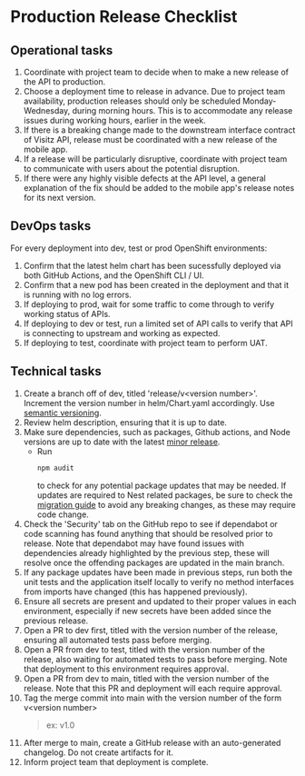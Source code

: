 # Production Release Checklist

## Operational tasks
1. Coordinate with project team to decide when to make a new release of the API to production.
2. Choose a deployment time to release in advance. Due to project team availability, production releases should only be scheduled Monday-Wednesday, during morning hours. This is to accommodate any release issues during working hours, earlier in the week.
3. If there is a breaking change made to the downstream interface contract of Visitz API, release must be coordinated with a new release of the mobile app.
4. If a release will be particularly disruptive, coordinate with project team to communicate with users about the potential disruption.
5. If there were any highly visible defects at the API level, a general explanation of the fix should be added to the mobile app's release notes for its next version.

## DevOps tasks
For every deployment into dev, test or prod OpenShift environments:
1. Confirm that the latest helm chart has been sucessfully deployed via both GitHub Actions, and the OpenShift CLI / UI.
2. Confirm that a new pod has been created in the deployment and that it is running with no log errors.
3. If deploying to prod, wait for some traffic to come through to verify working status of APIs.
4. If deploying to dev or test, run a limited set of API calls to verify that API is connecting to upstream and working as expected.
5. If deploying to test, coordinate with project team to perform UAT.

## Technical tasks
1. Create a branch off of dev, titled 'release/v\<version number\>'. Increment the version number in helm/Chart.yaml accordingly. Use [semantic versioning](https://semver.org/).
2. Review helm description, ensuring that it is up to date.
3. Make sure dependencies, such as packages, Github actions, and Node versions are up to date with the latest [minor release](https://semver.org/).
	- Run 
		```bash
		npm audit
		```
		to check for any potential package updates that may be needed. If updates are required to Nest related packages, be sure to check the [migration guide](https://docs.nestjs.com/migration-guide) to avoid any breaking changes, as these may require code change.
4. Check the 'Security' tab on the GitHub repo to see if dependabot or code scanning has found anything that should be resolved prior to release. Note that dependabot may have found issues with dependencies already highlighted by the previous step, these will resolve once the offending packages are updated in the main branch.
5. If any package updates have been made in previous steps, run both the unit tests and the application itself locally to verify no method interfaces from imports have changed (this has happened previously).
6. Ensure all secrets are present and updated to their proper values in each environment, especially if new secrets have been added since the previous release.
7. Open a PR to dev first, titled with the version number of the release, ensuring all automated tests pass before merging.
8. Open a PR from dev to test, titled with the version number of the release, also waiting for automated tests to pass before merging. Note that deployment to this environment requires approval.
9. Open a PR from dev to main, titled with the version number of the release. Note that this PR and deployment will each require approval.
10. Tag the merge commit into main with the version number of the form v\<version number\> 
	> ex: v1.0
11. After merge to main, create a GitHub release with an auto-generated changelog. Do not create artifacts for it.
12. Inform project team that deployment is complete.
